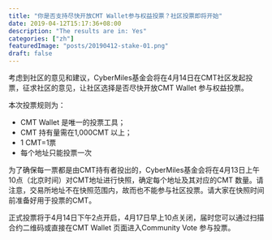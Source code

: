 ```yaml
---
title: "你是否支持尽快开放CMT Wallet参与权益投票？社区投票即将开始"
date: 2019-04-12T15:17:36+08:00
description: "The results are in: Yes"
categories: ["zh"]
featuredImage: "posts/20190412-stake-01.png"
draft: false
---
```


考虑到社区的意见和建议，CyberMiles基金会将在4月14日在CMT社区发起投票，征求社区的意见，让社区选择是否尽快开放CMT Wallet 参与权益投票。

本次投票规则为：

* CMT Wallet 是唯一的投票工具；
* CMT 持有量需在1,000CMT 以上；
* 1 CMT=1票
* 每个地址只能投票一次


为了确保每一票都是由CMT持有者投出的，CyberMiles基金会将在4月13日上午10点（北京时间）对CMT地址进行快照，确定每个地址及其对应的CMT 数量。请注意，交易所地址不在快照范围内，故而也不能参与社区投票。请大家在快照时间前准备好用于投票的CMT。

正式投票将于4月14日下午2点开启，4月17日早上10点关闭，届时您可以通过扫描合约二维码或直接在CMT Wallet 页面进入Community Vote 参与投票。
